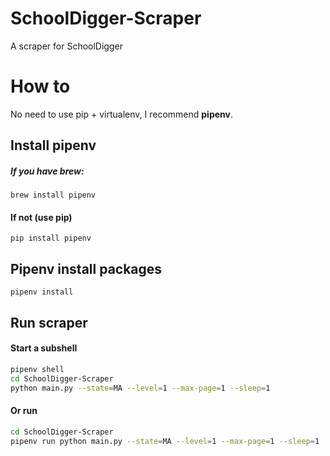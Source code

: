# SchoolDigger-Scraper

A scraper for SchoolDigger

# How to

No need to use pip + virtualenv, I recommend **pipenv**.

## Install pipenv

##### If you have brew:

```shell
brew install pipenv
```

#### If not (use pip)

```shell
pip install pipenv
```

## Pipenv install packages

```shell
pipenv install
```
## Run scraper

#### Start a subshell

```bash
pipenv shell
cd SchoolDigger-Scraper
python main.py --state=MA --level=1 --max-page=1 --sleep=1
```

#### Or run

```bash
cd SchoolDigger-Scraper
pipenv run python main.py --state=MA --level=1 --max-page=1 --sleep=1
```


